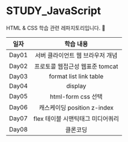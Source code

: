 # STUDY_JavaScript
HTML & CSS 학습 관련 레파지토리입니다. 🌟


|일자|학습 내용|
|:---------:|:--------:|
|Day01|서버 클라이언트 웹 브라우저 개념|
|Day02|프로토콜 웹접근성 웹표준 tomcat|
|Day03|format list link table|
|Day04|display|
|Day05|html-form css 선택|
|Day06|캐스케이딩 position z-index|
|Day07|flex 테이블 시맨틱태그 미디어쿼리|
|Day08|클론코딩|
